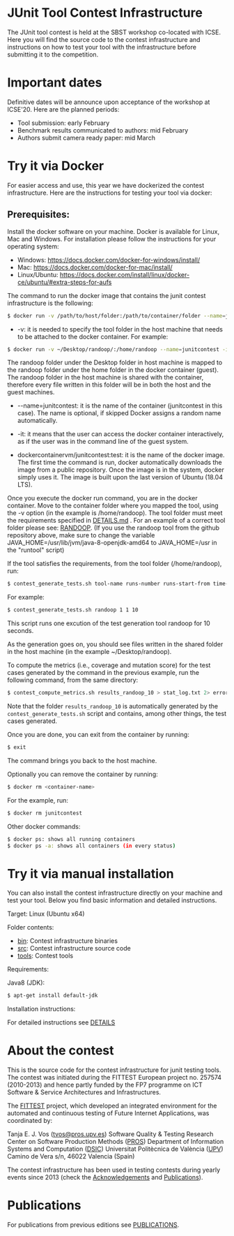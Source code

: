 # JUnit Tool Contest Infrastructure

The JUnit tool contest is held at the SBST workshop co-located with ICSE.
Here you will find the source code to the contest infrastructure and instructions on how to test your tool with the infrastructure before submitting it to the competition.

# Important dates

Definitive dates will be announce upon acceptance of the workshop at ICSE'20. Here are the planned periods:

- Tool submission: early February
- Benchmark results communicated to authors: mid February
- Authors submit camera ready paper: mid March

# Try it via Docker

For easier access and use, this year we have dockerized the contest infrastructure. Here are the instructions for testing your tool via docker:

## Prerequisites:

Install the docker software on your machine. Docker is available for Linux, Mac and Windows. For installation please follow the instructions for your operating system:
- Windows: https://docs.docker.com/docker-for-windows/install/
- Mac: https://docs.docker.com/docker-for-mac/install/
- Linux/Ubuntu: https://docs.docker.com/install/linux/docker-ce/ubuntu/#extra-steps-for-aufs

The command to run the docker image that contains the junit contest infrastructure is the following:
```sh
$ docker run -v /path/to/host/folder:/path/to/container/folder --name=junitcontest -it dockercontainervm/junitcontest:test
```

* -v: it is needed to specify the tool folder in the host machine that needs to be attached to the docker container. For example:
```sh
$ docker run -v ~/Desktop/randoop/:/home/randoop --name=junitcontest -it dockercontainervm/junitcontest:test
```
The randoop folder under the Desktop folder in host machine is mapped to the randoop folder under the home folder in the docker container (guest). The randoop folder in the host machine is shared with the container, therefore every file written in this folder will be in both the host and the guest machines.

* --name=junitcontest: it is the name of the container (junitcontest in this case). The name is optional, if skipped Docker assigns a random name automatically.

* -it: it means that the user can access the docker container interactively, as if the user was in the command line of the guest system.

* dockercontainervm/junitcontest:test: it is the name of the docker image. The first time the command is run, docker automatically downloads the image from a public repository. Once the image is in the system, docker simply uses it. The image is built upon the last version of Ubuntu (18.04 LTS).

Once you execute the docker run command, you are in the docker container. Move to the container folder where you mapped the tool, using the -v option (in the example is /home/randoop). The tool folder must meet the requirements specified in [DETAILS.md](/DETAILS.md) . For an example of a correct tool folder please see: [RANDOOP](https://github.com/PROSRESEARCHCENTER/junitcontest/tree/master/tools/randoop).
(If you use the randoop tool from the github repository above, make sure to change the variable JAVA_HOME=/usr/lib/jvm/java-8-openjdk-amd64 to JAVA_HOME=/usr in the "runtool" script)

If the tool satisfies the requirements, from the tool folder (/home/randoop), run:
```sh
$ contest_generate_tests.sh tool-name runs-number runs-start-from time-budget-seconds
```

For example:
```sh
$ contest_generate_tests.sh randoop 1 1 10
```
This script runs one excution of the test generation tool randoop for 10 seconds.

As the generation goes on, you should see files written in the shared folder in the host machine (in the example ~/Desktop/randoop).

To compute the metrics (i.e., coverage and mutation score) for the test cases generated by the command in the previous example, run the following command, from the same directory:
```sh
$ contest_compute_metrics.sh results_randoop_10 > stat_log.txt 2> error_log.txt
```
Note that the folder `results_randoop_10` is automatically generated by the `contest_generate_tests.sh` script and contains, among other things, the test cases generated.

Once you are done, you can exit from the container by running:
```sh
$ exit
```
The command brings you back to the host machine.

Optionally you can remove the container by running:
```sh
$ docker rm <container-name>
```
For the example, run:
```sh
$ docker rm junitcontest
```
Other docker commands:
```sh
$ docker ps: shows all running containers
$ docker ps -a: shows all containers (in every status)
```

# Try it via manual installation
You can also install the contest infrastructure directly on your machine and test your tool. Below you find basic information and detailed instructions.

Target: Linux (Ubuntu x64)

Folder contents:

* [bin](/dist):   Contest infrastructure binaries
* [src](/src):   Contest infrastructure source code
* [tools](/tools): Contest tools

Requirements:

Java8 (JDK):
```sh
$ apt-get install default-jdk
```
Installation instructions:

For detailed instructions see [DETAILS](/DETAILS)


# About the contest

This is the source code for the contest infrastructure for junit testing tools.
The contest was initiated during the FITTEST European project no. 257574 (2010-2013)
and hence partly funded by the FP7 programme on ICT Software & Service Architectures and Infrastructures.

The [FITTEST](http://crest.cs.ucl.ac.uk/fittest/) project, which developed an integrated environment for the automated and continuous testing of Future Internet Applications, was coordinated by:

  Tanja E. J. Vos (tvos@pros.upv.es)
  Software Quality & Testing
  Research Center on Software Production Methods ([PROS](http://www.pros.webs.upv.es/))
  Department of Information Systems and Computation ([DSIC](http://www.upv.es/entidades/DSIC/index.html))
  Universitat Politècnica de València ([UPV](http://www.upv.es/))
  Camino de Vera s/n, 46022 Valencia (Spain)

The contest infrastructure has been used in testing contests during yearly events since 2013 (check the [Acknowledgements](ACKNOWLEDGEMENTS.md) and [Publications](PUBLICATIONS.md)).

# Publications

For publications from previous editions see [PUBLICATIONS](/PUBLICATIONS.md).
